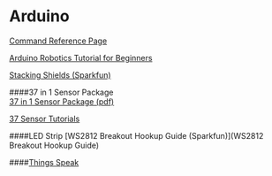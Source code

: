 # Arduino

[Command Reference Page](https://www.arduino.cc/en/Reference/HomePage)

[Arduino Robotics Tutorial for Beginners](https://www.youtube.com/watch?v=-Jsvg6u9CYI)

[Stacking Shields (Sparkfun)](https://learn.sparkfun.com/tutorials/arduino-shields#shieldstravaganza)

####37 in 1 Sensor Package  
[37 in 1 Sensor Package (pdf)](https://www.modmypi.com/download/37-piece-sensor-description.pdf)

[37 Sensor Tutorials](https://tkkrlab.nl/wiki/Arduino_37_sensors)

####LED Strip
[WS2812 Breakout Hookup Guide (Sparkfun)](WS2812 Breakout Hookup Guide)

####[Things Speak](http://community.thingspeak.com/tutorials/arduino/send-data-to-thingspeak-with-arduino/)
